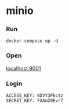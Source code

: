 # minio

### Run

```
docker-compose up -d
```

### Open

[localhost:9001](localhost:9001)

### Login

```
ACCESS_KEY: 6DVY3Pkc4z
SECRET_KEY: FAAmZ0Evr7
```